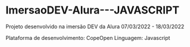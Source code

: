 # ImersaoDEV-Alura---JAVASCRIPT
Projeto desenvolvido na imersão DEV da Alura 07/03/2022 - 18/03/2022

Plataforma de desenvolvimento: CopeOpen
Linguagem: Javascript
